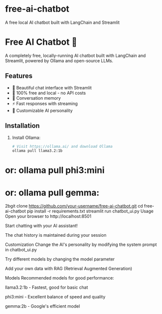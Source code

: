 # free-ai-chatbot
A free local AI chatbot built with LangChain and Streamlit
# Free AI Chatbot 🤖

A completely free, locally-running AI chatbot built with LangChain and Streamlit, powered by Ollama and open-source LLMs.

## Features

- 💬 Beautiful chat interface with Streamlit
- 🚀 100% free and local - no API costs
- 💾 Conversation memory
- ⚡ Fast responses with streaming
- 🎨 Customizable AI personality

## Installation

1. Install Ollama:
   ```bash
   # Visit https://ollama.ai/ and download Ollama
   ollama pull llama3.2:1b
# or: ollama pull phi3:mini
# or: ollama pull gemma:
2bgit clone https://github.com/your-username/free-ai-chatbot.git
cd free-ai-chatbot
pip install -r requirements.txt
streamlit run chatbot_ui.py
Usage
Open your browser to http://localhost:8501

Start chatting with your AI assistant!

The chat history is maintained during your session

Customization
Change the AI's personality by modifying the system prompt in chatbot_ui.py

Try different models by changing the model parameter

Add your own data with RAG (Retrieval Augmented Generation)

Models
Recommended models for good performance:

llama3.2:1b - Fastest, good for basic chat

phi3:mini - Excellent balance of speed and quality

gemma:2b - Google's efficient model
